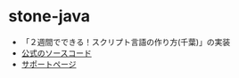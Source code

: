 # stone-java
- 「２週間でできる！スクリプト言語の作り方(千葉)」の実装
- [公式のソースコード](https://github.com/chibash/stone)
- [サポートページ](https://chibash.github.io/essays/book)
